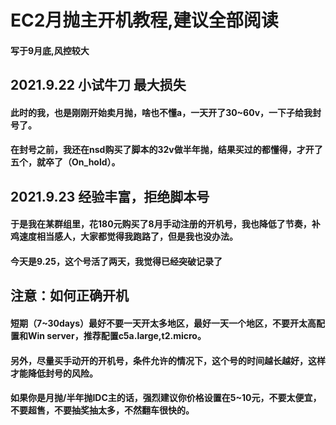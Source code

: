 # EC2月抛主开机教程,建议全部阅读
#### 写于9月底,风控较大
## 2021.9.22 小试牛刀 最大损失
#### 此时的我，也是刚刚开始卖月抛，啥也不懂a，一天开了30~60v，一下子给我封号了。
#### 在封号之前，我还在nsd购买了脚本的32v做半年抛，结果买过的都懂得，才开了五个，就卒了（On_hold）。
## 2021.9.23 经验丰富，拒绝脚本号
#### 于是我在某群组里，花180元购买了8月手动注册的开机号，我也降低了节奏，补鸡速度相当感人，大家都觉得我跑路了，但是我也没办法。
#### 今天是9.25，这个号活了两天，我觉得已经突破记录了
## 注意：如何正确开机
#### 短期（7~30days）最好不要一天开太多地区，最好一天一个地区，不要开太高配置和Win server，推荐配置c5a.large,t2.micro。
#### 另外，尽量买手动开的开机号，条件允许的情况下，这个号的时间越长越好，这样才能降低封号的风险。
#### 如果你是月抛/半年抛IDC主的话，强烈建议你价格设置在5~10元，不要太便宜，不要超售，不要抽奖抽太多，不然翻车很快的。

